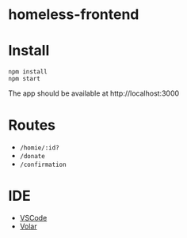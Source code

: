# homeless-frontend

# Install

```
npm install
npm start
```

The app should be available at http://localhost:3000

# Routes

- `/homie/:id?`
- `/donate`
- `/confirmation`

# IDE

- [VSCode](https://code.visualstudio.com/)
- [Volar](https://marketplace.visualstudio.com/items?itemName=johnsoncodehk.volar)